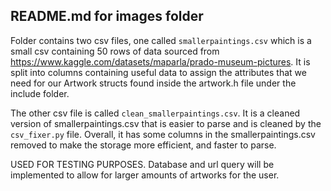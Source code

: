 ## README.md for images folder

Folder contains two csv files, one called `smallerpaintings.csv` which is a small csv containing 50 rows of data sourced from 
https://www.kaggle.com/datasets/maparla/prado-museum-pictures. It is split into columns containing useful data to assign the attributes 
that we need for our Artwork structs found inside the artwork.h file under the include folder.

The other csv file is called `clean_smallerpaintings.csv`. It is a cleaned version of smallerpaintings.csv that is easier to parse and is cleaned
by the `csv_fixer.py` file.
Overall, it has some columns in the smallerpaintings.csv removed to make the storage more efficient, and faster to parse.


USED FOR TESTING PURPOSES. Database and url query will be implemented to allow for larger amounts of artworks for the user.

